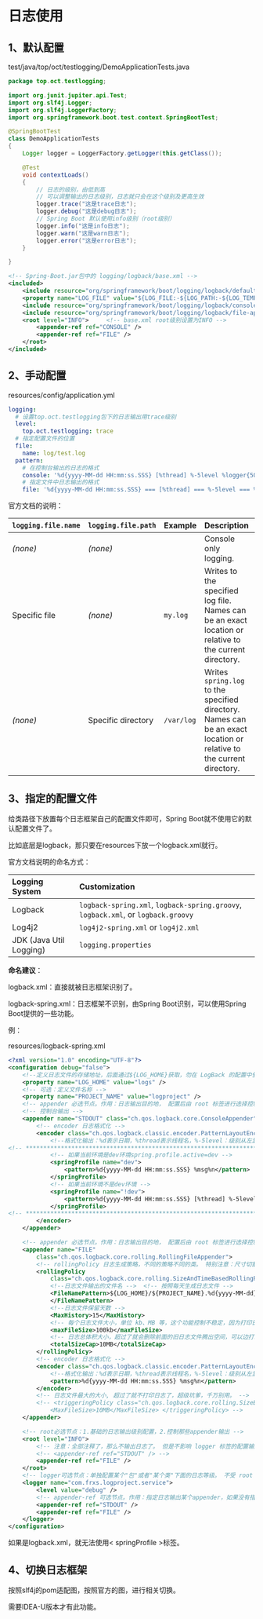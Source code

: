# 日志使用

## 1、默认配置

test/java/top/oct/testlogging/DemoApplicationTests.java

```java
package top.oct.testlogging;

import org.junit.jupiter.api.Test;
import org.slf4j.Logger;
import org.slf4j.LoggerFactory;
import org.springframework.boot.test.context.SpringBootTest;

@SpringBootTest
class DemoApplicationTests
{
	Logger logger = LoggerFactory.getLogger(this.getClass());

	@Test
	void contextLoads()
	{
		// 日志的级别，由低到高
		// 可以调整输出的日志级别，日志就只会在这个级别及更高生效
		logger.trace("这是trace日志");
		logger.debug("这是debug日志");
		// Spring Boot 默认使用info级别（root级别）
		logger.info("这是info日志");
		logger.warn("这是warn日志");
		logger.error("这是error日志");
	}

}
```

```xml
<!-- Spring-Boot.jar包中的 logging/logback/base.xml -->
<included>
	<include resource="org/springframework/boot/logging/logback/defaults.xml" />
	<property name="LOG_FILE" value="${LOG_FILE:-${LOG_PATH:-${LOG_TEMP:-${java.io.tmpdir:-/tmp}}}/spring.log}"/>
	<include resource="org/springframework/boot/logging/logback/console-appender.xml" />
	<include resource="org/springframework/boot/logging/logback/file-appender.xml" />
	<root level="INFO">		<!-- base.xml root级别设置为INFO -->
		<appender-ref ref="CONSOLE" />
		<appender-ref ref="FILE" />
	</root>
</included>
```

## 2、手动配置

resources/config/application.yml

```yaml
logging:
  # 设置top.oct.testlogging包下的日志输出用trace级别
  level:
    top.oct.testlogging: trace
  # 指定配置文件的位置
  file:
    name: log/test.log
  pattern:
    # 在控制台输出的日志的格式
    console: '%d{yyyy-MM-dd HH:mm:ss.SSS} [%thread] %-5level %logger{50} - %msg%n'
    # 指定文件中日志输出的格式
    file: '%d{yyyy-MM-dd HH:mm:ss.SSS} === [%thread] === %-5level === %logger{50} === %msg%n'
```

官方文档的说明：

| `logging.file.name` | `logging.file.path` | Example    | Description                                                  |
| :------------------ | :------------------ | :--------- | :----------------------------------------------------------- |
| *(none)*            | *(none)*            |            | Console only logging.                                        |
| Specific file       | *(none)*            | `my.log`   | Writes to the specified log file. Names can be an exact location or relative to the current directory. |
| *(none)*            | Specific directory  | `/var/log` | Writes `spring.log` to the specified directory. Names can be an exact location or relative to the current directory. |

## 3、指定的配置文件

给类路径下放置每个日志框架自己的配置文件即可，Spring Boot就不使用它的默认配置文件了。

比如底层是logback，那只要在resources下放一个logback.xml就行。

官方文档说明的命名方式：

| Logging System          | Customization                                                |
| :---------------------- | :----------------------------------------------------------- |
| Logback                 | `logback-spring.xml`, `logback-spring.groovy`, `logback.xml`, or `logback.groovy` |
| Log4j2                  | `log4j2-spring.xml` or `log4j2.xml`                          |
| JDK (Java Util Logging) | `logging.properties`                                         |

**命名建议**：

logback.xml：直接就被日志框架识别了。

logback-spring.xml：日志框架不识别，由Spring Boot识别，可以使用Spring Boot提供的一些功能。

例：

resources/logback-spring.xml

```xml
<?xml version="1.0" encoding="UTF-8"?>
<configuration debug="false">
	<!--定义日志文件的存储地址，后面通过${LOG_HOME}获取，勿在 LogBack 的配置中使用相对路径，存在疑问？ 我这里使用相对地址就是当前目录下 -->
	<property name="LOG_HOME" value="logs" />
	<!-- 可选：定义文件名称 -->
	<property name="PROJECT_NAME" value="logproject" />
	<!-- appender 必选节点。作用：日志输出目的地， 配置后由 root 标签进行选择控制是否输出到目的地 -->
	<!-- 控制台输出 -->
	<appender name="STDOUT" class="ch.qos.logback.core.ConsoleAppender">
		<!-- encoder 日志格式化 -->
		<encoder class="ch.qos.logback.classic.encoder.PatternLayoutEncoder">
			<!--格式化输出：%d表示日期，%thread表示线程名，%-5level：级别从左显示5个字符宽度%msg：日志消息，%n是换行符 -->
<!-- ********************************************************************spring boot的高级功能 -->
            <!-- 如果当前环境是dev环境spring.profile.active=dev -->
            <springProfile name="dev">
				<pattern>%d{yyyy-MM-dd HH:mm:ss.SSS} %msg%n</pattern>
            </springProfile>
            <!-- 如果当前环境不是dev环境 -->
            <springProfile name="!dev">
                <pattern>%d{yyyy-MM-dd HH:mm:ss.SSS} [%thread] %-5level %logger{50} - %msg%n</pattern>
            </springProfile>
<!-- ************************************************************************************** -->
		</encoder>
	</appender>

	<!-- appender 必选节点。作用：日志输出目的地， 配置后由 root 标签进行选择控制是否输出到目的地 -->
	<appender name="FILE"
		class="ch.qos.logback.core.rolling.RollingFileAppender">
		<!-- rollingPolicy 日志生成策略，不同的策略不同的类。 特别注意：尺寸切割和时间切割的日志类SizeAndTimeBasedRollingPolicy -->
		<rollingPolicy
			class="ch.qos.logback.core.rolling.SizeAndTimeBasedRollingPolicy">
			<!--日志文件输出的文件名 -->	<!-- 按照每天生成日志文件 -->
			<FileNamePattern>${LOG_HOME}/${PROJECT_NAME}.%d{yyyy-MM-dd}.%i.log
			</FileNamePattern>
			<!--日志文件保留天数 -->
			<MaxHistory>15</MaxHistory>
			<!-- 每个日志文件大小，单位 kb、MB 等，这个功能控制不稳定，因为打印日志速度太快，每个文件会变大。 -->
			<maxFileSize>100kb</maxFileSize>
			<!-- 日志总体积大小，超过了就会删除前面的旧日志文件腾出空间，可以边打印边看结果 -->
			<totalSizeCap>10MB</totalSizeCap>
		</rollingPolicy>
		<!-- encoder 日志格式化 -->
		<encoder class="ch.qos.logback.classic.encoder.PatternLayoutEncoder">
			<!--格式化输出：%d表示日期，%thread表示线程名，%-5level：级别从左显示5个字符宽度%msg：日志消息，%n是换行符 -->
			<pattern>%d{yyyy-MM-dd HH:mm:ss.SSS} %msg%n</pattern>
		</encoder>
		<!-- 日志文件最大的大小, 超过了就不打印日志了，超级坑爹，千万别用。 -->
		<!-- <triggeringPolicy class="ch.qos.logback.core.rolling.SizeBasedTriggeringPolicy"> 
			<MaxFileSize>10MB</MaxFileSize> </triggeringPolicy> -->
	</appender>

	<!-- root必选节点：1.基础的日志输出级别配置，2.控制那些appender输出 -->
	<root level="INFO">
		<!-- 注意：全部注释了，那么不输出日志了。 但是不影响 logger 标签的配置输出。 -->
		<!-- <appender-ref ref="STDOUT" /> -->
		<appender-ref ref="FILE" />
	</root>
	<!-- logger可选节点：单独配置某个"包"或者"某个类"下面的日志等级。 不受 root 影响-->
	<logger name="com.frxs.logproject.service">
		<level value="debug" />
		<!-- appender-ref 可选节点。作用：指定日志输出某个appender，如果没有指定，则不输出。 -->
		<appender-ref ref="STDOUT" />
		<appender-ref ref="FILE" />
	</logger>
</configuration>
```

如果是logback.xml，就无法使用< springProfile >标签。

## 4、切换日志框架

按照slf4j的pom适配图，按照官方的图，进行相关切换。

需要IDEA-U版本才有此功能。